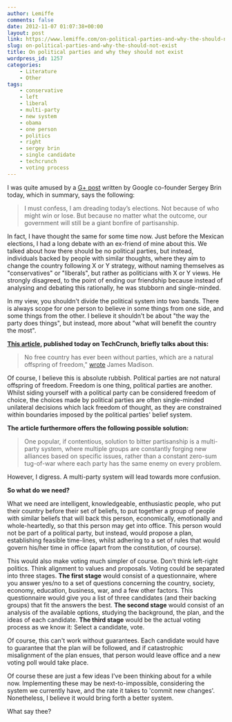 ```yaml
---
author: Lemiffe
comments: false
date: 2012-11-07 01:07:38+00:00
layout: post
link: https://www.lemiffe.com/on-political-parties-and-why-the-should-not-exist/
slug: on-political-parties-and-why-the-should-not-exist
title: On political parties and why they should not exist
wordpress_id: 1257
categories:
    - Literature
    - Other
tags:
    - conservative
    - left
    - liberal
    - multi-party
    - new system
    - obama
    - one person
    - politics
    - right
    - sergey brin
    - single candidate
    - techcrunch
    - voting process
---
```


I was quite amused by a [G+ post](https://plus.google.com/u/0/+SergeyBrin/posts/B9VnJXd6Rir) written by Google co-founder Sergey Brin today, which in summary, says the following:

<blockquote>I must confess, I am dreading today’s elections. Not because of who might win or lose. But because no matter what the outcome, our government will still be a giant bonfire of partisanship.</blockquote>

In fact, I have thought the same for some time now. Just before the Mexican elections, I had a long debate with an ex-friend of mine about this. We talked about how there should be no political parties, but instead, individuals backed by people with similar thoughts, where they aim to change the country following X or Y strategy, without naming themselves as "conservatives" or "liberals", but rather as politicians with X or Y views. He strongly disagreed, to the point of ending our friendship because instead of analysing and debating this rationally, he was stubborn and single-minded.

In my view, you shouldn't divide the political system into two bands. There is always scope for one person to believe in some things from one side, and some things from the other. I believe it shouldn't be about "the way the party does things", but instead, more about "what will benefit the country the most".

**[This article](http://techcrunch.com/2012/11/06/google-co-founder-brin-calls-on-politicians-to-abandon-political-parties/), published today on TechCrunch, briefly talks about this:**

> No free country has ever been without parties, which are a natural offspring of freedom," [wrote](http://www.cato.org/pubs/policy_report/v33n1/cpr33n1-4.html) James Madison.

Of course, I believe this is absolute rubbish. Political parties are not natural offspring of freedom. Freedom is one thing, political parties are another. Whilst siding yourself with a political party can be considered freedom of choice, the choices made by political parties are often single-minded unilateral decisions which lack freedom of thought, as they are constrained within boundaries imposed by the political parties' belief system.

**The article furthermore offers the following possible solution:**

> One popular, if contentious, solution to bitter partisanship is a multi-party system, where multiple groups are constantly forging new alliances based on specific issues, rather than a constant zero-sum tug-of-war where each party has the same enemy on every problem.

However, I digress. A multi-party system will lead towards more confusion.

**So what do we need?**

What we need are intelligent, knowledgeable, enthusiastic people, who put their country before their set of beliefs, to put together a group of people with similar beliefs that will back this person, economically, emotionally and whole-heartedly, so that this person may get into office. This person would not be part of a political party, but instead, would propose a plan, establishing feasible time-lines, whilst adhering to a set of rules that would govern his/her time in office (apart from the constitution, of course).

This would also make voting much simpler of course. Don't think left-right politics. Think alignment to values and proposals. Voting could be separated into three stages. **The first stage** would consist of a questionnaire, where you answer yes/no to a set of questions concerning the country, society, economy, education, business, war, and a few other factors. This questionnaire would give you a list of three candidates (and their backing groups) that fit the answers the best. **The second stage** would consist of an analysis of the available options, studying the background, the plan, and the ideas of each candidate. **The third stage** would be the actual voting process as we know it: Select a candidate, vote.

Of course, this can't work without guarantees. Each candidate would have to guarantee that the plan will be followed, and if catastrophic misalignment of the plan ensues, that person would leave office and a new voting poll would take place.

Of course these are just a few ideas I've been thinking about for a while now. Implementing these may be next-to-impossible, considering the system we currently have, and the rate it takes to 'commit new changes'. Nonetheless, I believe it would bring forth a better system.

What say thee?
